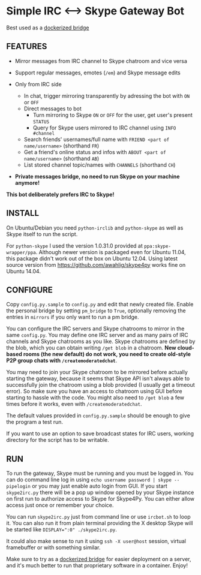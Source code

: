 Simple IRC ⟷  Skype Gateway Bot
================================

Best used as a [dockerized bridge](https://github.com/caktux/skypebridge)

FEATURES
--------

* Mirror messages from IRC channel to Skype chatroom and vice versa
* Support regular messages, emotes (`/em`) and Skype message edits
* Only from IRC side
   * In chat, trigger mirroring transparently by adressing the bot with `ON` or `OFF`
   * Direct messages to bot
      * Turn mirroring to Skype `ON` or `OFF` for the user, get user's present `STATUS`
      * Query for Skype users mirrored to IRC channel using `INFO #channel`
   * Search friends' usernames/full name with `FRIEND <part of name/username>` (shorthand `FR`)
   * Get a friend's online status and infos with `ABOUT <part of name/username>` (shorthand `AB`)
   * List stored channel topic/names with `CHANNELS` (shorthand `CH`)

* **Private messages bridge, no need to run Skype on your machine anymore!**

**This bot deliberately prefers IRC to Skype!**

INSTALL
-------

On Ubuntu/Debian you need `python-irclib` and `python-skype` as well as Skype itself to run the script.

For `python-skype` I used the version 1.0.31.0 provided at `ppa:skype-wrapper/ppa`. Although newer version is packaged even for Ubuntu 11.04, this package didn't work out of the box on Ubuntu 12.04. Using latest source version from https://github.com/awahlig/skype4py works fine on Ubuntu 14.04.

CONFIGURE
---------

Copy `config.py.sample` to `config.py` and edit that newly created file. Enable the personal bridge by setting `pm_bridge` to `True`, optionally removing the entries in `mirrors` if you only want to run a pm bridge. 

You can configure the IRC servers and Skype chatrooms to mirror in the same `config.py`. You may define one IRC server and as many pairs of IRC channels and Skype chatrooms as you like. Skype chatrooms are defined by the blob, which you can obtain writing `/get blob` in a chatroom. **New cloud-based rooms (the new default) do not work, you need to create old-style P2P group chats with `/createmoderatedchat`**.

You may need to join your Skype chatroom to be mirrored before actually starting the gateway, because it seems that Skype API isn't always able to successfully join the chatroom using a blob provided (I usually get a timeout error). So make sure you have an access to chatroom using GUI before starting to hassle with the code. You might also need to `/get blob` a few times before it works, even with `/createmoderatedchat`.

The default values provided in `config.py.sample` should be enough to give the program a test run.

If you want to use an option to save broadcast states for IRC users, working directory for the script has to be writable.

RUN
--- 

To run the gateway, Skype must be running and you must be logged in. You can do command line log in using `echo username password | skype --pipelogin` or you may just enable auto login from GUI. If you start `skype2irc.py` there will be a pop up window opened by your Skype instance on first run to authorize access to Skype for Skype4Py. You can either allow access just once or remember your choice.

You can run `skype2irc.py` just from command line or use `ircbot.sh` to loop it. You can also run it from plain terminal providing the X desktop Skype will be started like `DISPLAY=":0" ./skype2irc.py`.

It could also make sense to run it using `ssh -X user@host` session, virtual framebuffer or with something similar.

Make sure to try as a [dockerized bridge](https://github.com/caktux/skypebridge) for easier deployment on a server, and it's much better to run that proprietary software in a container. Enjoy!
